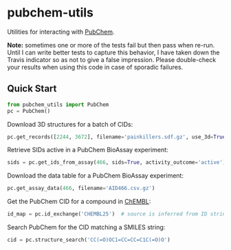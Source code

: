 pubchem-utils
=============

Utilities for interacting with [PubChem](https://pubchem.ncbi.nlm.nih.gov).

__Note:__ sometimes one or more of the tests fail but then pass when re-run. Until I can
write better tests to capture this behavior, I have taken down the Travis indicator
so as not to give a false impression. Please double-check your results when using this
code in case of sporadic failures.

Quick Start
-----------

```python
from pubchem_utils import PubChem
pc = PubChem()
```

Download 3D structures for a batch of CIDs:

```python
pc.get_records([2244, 3672], filename='painkillers.sdf.gz', use_3d=True)
```

Retrieve SIDs active in a PubChem BioAssay experiment:

```python
sids = pc.get_ids_from_assay(466, sids=True, activity_outcome='active')
```

Download the data table for a PubChem BioAssay experiment:

```python
pc.get_assay_data(466, filename='AID466.csv.gz')
```

Get the PubChem CID for a compound in [ChEMBL](https://www.ebi.ac.uk/chembl):

```python
id_map = pc.id_exchange('CHEMBL25')  # source is inferred from ID string
```

Search PubChem for the CID matching a SMILES string:

```python
cid = pc.structure_search('CC(=O)OC1=CC=CC=C1C(=O)O')
```
